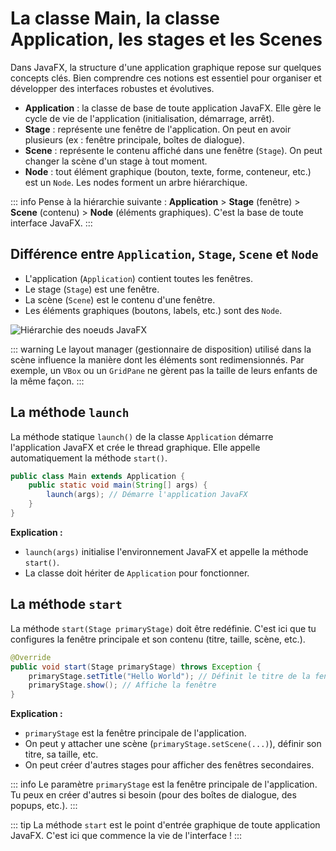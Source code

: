 # La classe Main, la classe Application, les stages et les Scenes

Dans JavaFX, la structure d'une application graphique repose sur quelques concepts clés. Bien comprendre ces notions est essentiel pour organiser et développer des interfaces robustes et évolutives.

- **Application** : la classe de base de toute application JavaFX. Elle gère le cycle de vie de l'application (initialisation, démarrage, arrêt).
- **Stage** : représente une fenêtre de l'application. On peut en avoir plusieurs (ex : fenêtre principale, boîtes de dialogue).
- **Scene** : représente le contenu affiché dans une fenêtre (`Stage`). On peut changer la scène d'un stage à tout moment.
- **Node** : tout élément graphique (bouton, texte, forme, conteneur, etc.) est un `Node`. Les nodes forment un arbre hiérarchique.

::: info
Pense à la hiérarchie suivante : **Application** > **Stage** (fenêtre) > **Scene** (contenu) > **Node** (éléments graphiques). C'est la base de toute interface JavaFX.
:::

## Différence entre `Application`, `Stage`, `Scene` et `Node`

- L'application (`Application`) contient toutes les fenêtres.
- Le stage (`Stage`) est une fenêtre.
- La scène (`Scene`) est le contenu d'une fenêtre.
- Les éléments graphiques (boutons, labels, etc.) sont des `Node`.

![Hiérarchie des noeuds JavaFX](https://amyfowlersblog.files.wordpress.com/2011/06/javafx2-0layoutclasses.png)

::: warning
Le layout manager (gestionnaire de disposition) utilisé dans la scène influence la manière dont les éléments sont redimensionnés. Par exemple, un `VBox` ou un `GridPane` ne gèrent pas la taille de leurs enfants de la même façon.
:::

## La méthode `launch`

La méthode statique `launch()` de la classe `Application` démarre l'application JavaFX et crée le thread graphique. Elle appelle automatiquement la méthode `start()`.

```java
public class Main extends Application {
    public static void main(String[] args) {
        launch(args); // Démarre l'application JavaFX
    }
}
```

**Explication :**
- `launch(args)` initialise l'environnement JavaFX et appelle la méthode `start()`.
- La classe doit hériter de `Application` pour fonctionner.

## La méthode `start`

La méthode `start(Stage primaryStage)` doit être redéfinie. C'est ici que tu configures la fenêtre principale et son contenu (titre, taille, scène, etc.).

```java
@Override
public void start(Stage primaryStage) throws Exception {
    primaryStage.setTitle("Hello World"); // Définit le titre de la fenêtre
    primaryStage.show(); // Affiche la fenêtre
}
```

**Explication :**
- `primaryStage` est la fenêtre principale de l'application.
- On peut y attacher une scène (`primaryStage.setScene(...)`), définir son titre, sa taille, etc.
- On peut créer d'autres stages pour afficher des fenêtres secondaires.

::: info
Le paramètre `primaryStage` est la fenêtre principale de l'application. Tu peux en créer d'autres si besoin (pour des boîtes de dialogue, des popups, etc.).
:::

::: tip
La méthode `start` est le point d'entrée graphique de toute application JavaFX. C'est ici que commence la vie de l'interface !
:::
